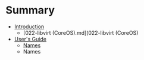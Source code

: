 # Summary

* [Introduction](README.md)
   * [022-libvirt (CoreOS).md](022-libvirt (CoreOS)
* [User's Guide](User's%20Guide)
   * [Names](041%20-%20Names.md/041_-_namesmd.md)
   * Names

